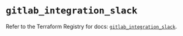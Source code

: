 # `gitlab_integration_slack`

Refer to the Terraform Registry for docs: [`gitlab_integration_slack`](https://registry.terraform.io/providers/gitlabhq/gitlab/18.2.0/docs/resources/integration_slack).
